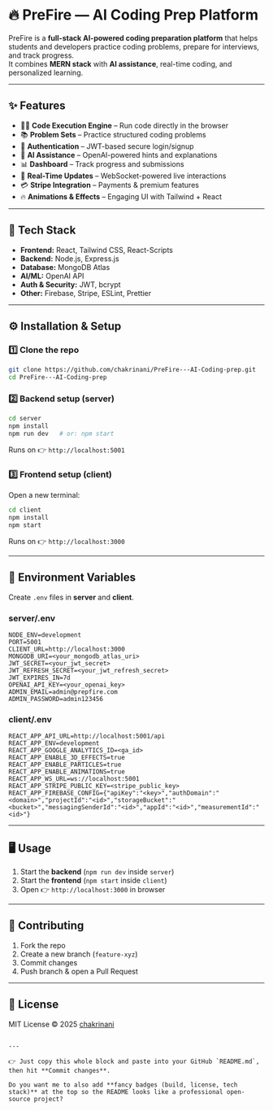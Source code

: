 # 🔥 PreFire — AI Coding Prep Platform

PreFire is a **full-stack AI-powered coding preparation platform** that helps students and developers practice coding problems, prepare for interviews, and track progress.  
It combines **MERN stack** with **AI assistance**, real-time coding, and personalized learning.

---

## ✨ Features
- 🧑‍💻 **Code Execution Engine** – Run code directly in the browser  
- 📚 **Problem Sets** – Practice structured coding problems  
- 🔐 **Authentication** – JWT-based secure login/signup  
- 🤖 **AI Assistance** – OpenAI-powered hints and explanations  
- 📊 **Dashboard** – Track progress and submissions  
- 🔄 **Real-Time Updates** – WebSocket-powered live interactions  
- 💳 **Stripe Integration** – Payments & premium features  
- 🔥 **Animations & Effects** – Engaging UI with Tailwind + React  

---

## 🚀 Tech Stack
- **Frontend:** React, Tailwind CSS, React-Scripts  
- **Backend:** Node.js, Express.js  
- **Database:** MongoDB Atlas  
- **AI/ML:** OpenAI API  
- **Auth & Security:** JWT, bcrypt  
- **Other:** Firebase, Stripe, ESLint, Prettier  

---

## ⚙️ Installation & Setup

### 1️⃣ Clone the repo
```bash
git clone https://github.com/chakrinani/PreFire---AI-Coding-prep.git
cd PreFire---AI-Coding-prep
````

### 2️⃣ Backend setup (server)

```bash
cd server
npm install
npm run dev   # or: npm start
```

Runs on 👉 `http://localhost:5001`

### 3️⃣ Frontend setup (client)

Open a new terminal:

```bash
cd client
npm install
npm start
```

Runs on 👉 `http://localhost:3000`

---

## 🔑 Environment Variables

Create `.env` files in **server** and **client**.

### server/.env

```
NODE_ENV=development
PORT=5001
CLIENT_URL=http://localhost:3000
MONGODB_URI=<your_mongodb_atlas_uri>
JWT_SECRET=<your_jwt_secret>
JWT_REFRESH_SECRET=<your_jwt_refresh_secret>
JWT_EXPIRES_IN=7d
OPENAI_API_KEY=<your_openai_key>
ADMIN_EMAIL=admin@prepfire.com
ADMIN_PASSWORD=admin123456
```

### client/.env

```
REACT_APP_API_URL=http://localhost:5001/api
REACT_APP_ENV=development
REACT_APP_GOOGLE_ANALYTICS_ID=<ga_id>
REACT_APP_ENABLE_3D_EFFECTS=true
REACT_APP_ENABLE_PARTICLES=true
REACT_APP_ENABLE_ANIMATIONS=true
REACT_APP_WS_URL=ws://localhost:5001
REACT_APP_STRIPE_PUBLIC_KEY=<stripe_public_key>
REACT_APP_FIREBASE_CONFIG={"apiKey":"<key>","authDomain":"<domain>","projectId":"<id>","storageBucket":"<bucket>","messagingSenderId":"<id>","appId":"<id>","measurementId":"<id>"}
```

---

## 🖥️ Usage

1. Start the **backend** (`npm run dev` inside `server`)
2. Start the **frontend** (`npm start` inside `client`)
3. Open 👉 `http://localhost:3000` in browser

---

## 📌 Contributing

1. Fork the repo
2. Create a new branch (`feature-xyz`)
3. Commit changes
4. Push branch & open a Pull Request

---

## 📜 License

MIT License © 2025 [chakrinani](https://github.com/chakrinani)

```

---

👉 Just copy this whole block and paste into your GitHub `README.md`, then hit **Commit changes**.  

Do you want me to also add **fancy badges (build, license, tech stack)** at the top so the README looks like a professional open-source project?
```
